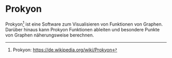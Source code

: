 # Prokyon

Prokyon[^1] ist eine Software zum Visualisieren von Funktionen von Graphen. Darüber hinaus kann Prokyon Funktionen ableiten und besondere Punkte von Graphen näherungsweise berechnen.


[^1]: Prokyon: https://de.wikipedia.org/wiki/Prokyon
